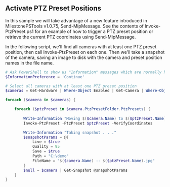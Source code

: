 ## Activate PTZ Preset Positions
In this sample we will take advantage of a new feature introduced in MilestonePSTools v1.0.75,
Send-MipMessage. See the contents of Invoke-PtzPreset.ps1 for an example of how to trigger
a PTZ preset position or retrieve the current PTZ coordinates using Send-MipMessage.

In the following script, we'll find all cameras with at least one PTZ preset position, then
call Invoke-PtzPreset on each one. Then we'll take a snapshot of the camera, saving an image
to disk with the camera and preset position names in the file name.

```powershell
# Ask PowerShell to show us "Information" messages which are normally hidden/ignored
$InformationPreference = 'Continue'

# Select all cameras with at least one PTZ preset position
$cameras = Get-Hardware | Where-Object Enabled | Get-Camera | Where-Object { $_.Enabled -and $_.PtzPresetFolder.PtzPresets.Count -gt 0 }

foreach ($camera in $cameras) {

    foreach ($ptzPreset in $camera.PtzPresetFolder.PtzPresets) {
        
        Write-Information "Moving $($camera.Name) to $($ptzPreset.Name) preset position"
        Invoke-PtzPreset -PtzPreset $ptzPreset -VerifyCoordinates

        Write-Information "Taking snapshot . . ."
        $snapshotParams = @{
            Live = $true
            Quality = 95
            Save = $true
            Path = "C:\demo"
            FileName = "$($camera.Name) -- $($ptzPreset.Name).jpg"
        }
        $null = $camera | Get-Snapshot @snapshotParams
    }
}
```